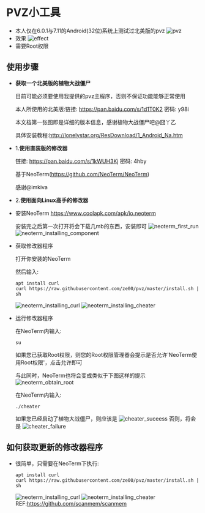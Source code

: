 # PVZ小工具
  * 本人仅在6.0.1与7.11的Android(32位)系统上测试过北美版的pvz
    ![pvz](images/pvz.png)
  * 效果
    ![effect](images/effect.png)
  * 需要Root权限
## 使用步骤
  * **获取一个北美版的植物大战僵尸**

    目前可能必须要使用我提供的pvz主程序，否则不保证功能能够正常使用

    本人所使用的北美版:链接: https://pan.baidu.com/s/1d1T0K2 密码: y98i

    本文档第一张图即是详细的版本信息，感谢植物大战僵尸吧@囧丫乙

    具体安装教程:http://lonelystar.org/ResDownload/1_Android_Na.htm

  * 1.**使用直装版的修改器**

    链接: https://pan.baidu.com/s/1kWUH3Kj 密码: 4hby

    基于NeoTerm(https://github.com/NeoTerm/NeoTerm)

    感谢@imkiva
  * 2.**使用面向Linux高手的修改器**
  * 安装NeoTerm
    https://www.coolapk.com/apk/io.neoterm

    安装完之后第一次打开将会下载几mb的东西，安装即可
    ![neoterm_first_run](images/neoterm_first_run.png)
    ![neoterm_installing_component](images/neoterm_installing_component.png)
  * 获取修改器程序

    打开你安装的NeoTerm

    然后输入:
    ```
    apt install curl
    curl https://raw.githubusercontent.com/ze00/pvz/master/install.sh | sh
    ```
    ![neoterm_installing_curl](images/neoterm_installing_curl.png)
    ![neoterm_installing_cheater](images/neoterm_installing_cheater.png)
  * 运行修改器程序

    在NeoTerm内输入:
    ```
    su
    ```
    如果您已获取Root权限，则您的Root权限管理器会提示是否允许'NeoTerm使用Root权限'，点击允许即可

    与此同时，NeoTerm也将会变成类似于下图这样的提示
    ![neoterm_obtain_root](images/neoterm_obtain_root.png)

    在NeoTerm内输入:
    ```
    ./cheater
    ```
    如果您已经启动了植物大战僵尸，则应该是
    ![cheater_suceess](images/cheater_success.png)
    否则，将会是
    ![cheater_failure](images/cheater_failure.png)
## 如何获取更新的修改器程序
  * 很简单，只需要在NeoTerm下执行:
    ```
    apt install curl
    curl https://raw.githubusercontent.com/ze00/pvz/master/install.sh | sh
    ```
    ![neoterm_installing_curl](images/neoterm_installing_curl.png)
    ![neoterm_installing_cheater](images/neoterm_installing_cheater.png)
REF:https://github.com/scanmem/scanmem
